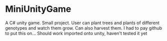 # MiniUnityGame
A C# unity game. Small project. User can plant trees and plants of different genotypes and watch them grow. Can also harvest them.
I had to pay github to put this on...
Should work imported onto unity, haven't tested it yet
